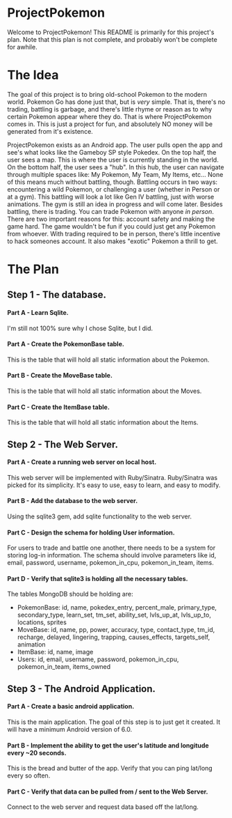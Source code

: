 
# ProjectPokemon
Welcome to ProjectPokemon! This README is primarily for this project's plan. Note that this plan is not complete, and probably won't be complete for awhile.

# The Idea
The goal of this project is to bring old-school Pokemon to the modern world. Pokemon Go has done just that, but is *very* simple. That is, there's no trading, battling is garbage, and there's little rhyme or reason as to why certain Pokemon appear where they do. That is where ProjectPokemon comes in. This is just a project for fun, and absolutely NO money will be generated from it's existence.

ProjectPokemon exists as an Android app. The user pulls open the app and see's what looks like the Gameboy SP style Pokedex. On the top half, the user sees a map. This is where the user is currently standing in the world. On the bottom half, the user sees a "hub". In this hub, the user can navigate through multiple spaces like: My Pokemon, My Team, My Items, etc... None of this means much without battling, though. Battling occurs in two ways: encountering a wild Pokemon, or challenging a user (whether in Person or at a gym). This battling will look a lot like Gen IV battling, just with worse animations. The gym is still an idea in progress and will come later. Besides battling, there is trading. You can trade Pokemon with anyone *in person*. There are two important reasons for this: account safety and making the game hard. The game wouldn't be fun if you could just get any Pokemon from whoever. With trading required to be in person, there's little incentive to hack someones account. It also makes "exotic" Pokemon a thrill to get.

# The Plan
## Step 1 - The database.
#### Part A - Learn Sqlite.
I'm still not 100% sure why I chose Sqlite, but I did.
#### Part A - Create the PokemonBase table.
This is the table that will hold all static information about the Pokemon.
#### Part B - Create the MoveBase table.
This is the table that will hold all static information about the Moves.
#### Part C - Create the ItemBase table.
This is the table that will hold all static information about the Items.

## Step 2 - The Web Server.
#### Part A - Create a running web server on local host.
This web server will be implemented with Ruby/Sinatra. Ruby/Sinatra was picked for its simplicity. It's easy to use, easy to learn, and easy to modify.
#### Part B - Add the database to the web server.
Using the sqlite3 gem, add sqlite functionality to the web server.
#### Part C - Design the schema for holding User information.
For users to trade and battle one another, there needs to be a system for storing log-in information. The schema should involve parameters like id, email, password, username, pokemon_in_cpu, pokemon_in_team, items.
#### Part D - Verify that sqlite3 is holding all the necessary tables.
The tables MongoDB should be holding are:
 - PokemonBase: id, name, pokedex_entry, percent_male, primary_type, secondary_type, learn_set, tm_set, ability_set, lvls_up_at, lvls_up_to, locations, sprites
 - MoveBase: id, name, pp, power, accuracy, type, contact_type, tm_id, recharge, delayed, lingering, trapping, causes_effects, targets_self, animation
 - ItemBase: id, name, image
 - Users: id, email, username, password, pokemon_in_cpu, pokemon_in_team, items_owned

## Step 3 - The Android Application.
#### Part A - Create a basic android application.
This is the main application. The goal of this step is to just get it created. It will have a minimum Android version of 6.0.
#### Part B - Implement the ability to get the user's latitude and longitude every ~20 seconds.
This is the bread and butter of the app. Verify that you can ping lat/long every so often.
#### Part C - Verify that data can be pulled from / sent to the Web Server.
Connect to the web server and request data based off the lat/long.
